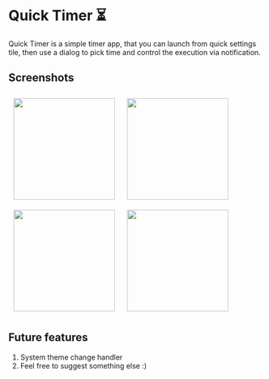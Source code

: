 # Quick Timer ⏳

Quick Timer is a simple timer app, that you can launch from quick settings tile, then use a dialog to pick time and control the execution via notification.

## Screenshots

[<img src="https://github.com/AndreiShpakovskiy/QuickTimer-Android/assets/50966785/4dc3cbe2-181d-438c-87d1-b02abd6e093b" align="center"
width="200" hspace="10" vspace="10">](https://github.com/AndreiShpakovskiy/QuickTimer-Android/assets/50966785/4dc3cbe2-181d-438c-87d1-b02abd6e093b)
[<img src="https://github.com/AndreiShpakovskiy/QuickTimer-Android/assets/50966785/27da51fa-5b10-4e91-a104-ca68d6981245" align="center"
width="200" hspace="10" vspace="10">](https://github.com/AndreiShpakovskiy/QuickTimer-Android/assets/50966785/27da51fa-5b10-4e91-a104-ca68d6981245)
[<img src="https://github.com/AndreiShpakovskiy/QuickTimer-Android/assets/50966785/d5effb62-eef8-458d-9528-2815f88e4dfe" align="center"
width="200" hspace="10" vspace="10">](https://github.com/AndreiShpakovskiy/QuickTimer-Android/assets/50966785/d5effb62-eef8-458d-9528-2815f88e4dfe)
[<img src="https://github.com/AndreiShpakovskiy/QuickTimer-Android/assets/50966785/ea8d2167-c58a-4f59-ad30-e86dbfcdc0b9" align="center"
width="200" hspace="10" vspace="10">](https://github.com/AndreiShpakovskiy/QuickTimer-Android/assets/50966785/ea8d2167-c58a-4f59-ad30-e86dbfcdc0b9)

## Future features
1. System theme change handler
2. Feel free to suggest something else :)
